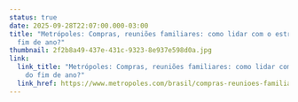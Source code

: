 ```yaml
---
status: true
date: 2025-09-28T22:07:00.000-03:00
title: "Metrópoles: Compras, reuniões familiares: como lidar com o estresse do
  fim de ano?"
thumbnail: 2f2b8a49-437e-431c-9323-8e937e598d0a.jpg
link:
  link_title: "Metrópoles: Compras, reuniões familiares: como lidar com o estresse
    do fim de ano?"
  link_href: https://www.metropoles.com/brasil/compras-reunioes-familiares-como-lidar-com-o-estresse-do-fim-de-ano
---
```

